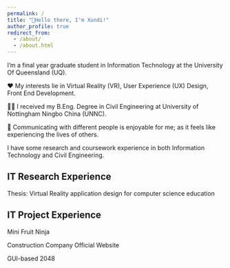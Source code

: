 ```yaml
---
permalink: /
title: "👏Hello there, I'm Xundi!"
author_profile: true
redirect_from: 
  - /about/
  - /about.html
---
```


I’m a final year graduate student in Information Technology at the University Of Queensland (UQ). 

❤️ My interests lie in Virtual Reality (VR), User Experience (UX) Design, Front End Development. 

👨‍🏭 I received my B.Eng. Degree in Civil Engineering at University of Nottingham Ningbo China (UNNC).

📧 Communicating with different people is enjoyable for me; as it feels like experiencing the lives of others.

I have some research and coursework experience in both Information Technology and Civil Engineering.

<!--
Master of Information Technology 
======
-->

IT Research Experience
------
Thesis: Virtual Reality application design for computer science education 

IT Project Experience
------
Mini Fruit Ninja

Construction Company Official Website

GUI-based 2048

<!--
Bachelor of Civil Engineering  
======
-->

<!-- Civil Research Experience
------
Mobility as a Service (MaaS)

Soil stabilization and numerical simulation

Fiber motar and reinforced concrete

Civil Project Experience
------
Building Information Modeling (BIM) Concrete Design 

Structural Steel Design 

Railway Bridge Design   -->


<!--
Section B
======
1. Register a GitHub account if you don't have one and confirm your e-mail (required!)
1. Fork [this repository](https://github.com/academicpages/academicpages.github.io) by clicking the "fork" button in the top right. 
1. Go to the repository's settings (rightmost item in the tabs that start with "Code", should be below "Unwatch"). Rename the repository "[your GitHub username].github.io", which will also be your website's URL.
1. Set site-wide configuration and create content & metadata (see below -- also see [this set of diffs](http://archive.is/3TPas) showing what files were changed to set up [an example site](https://getorg-testacct.github.io) for a user with the username "getorg-testacct")
1. Upload any files (like PDFs, .zip files, etc.) to the files/ directory. They will appear at https://[your GitHub username].github.io/files/example.pdf.  
1. Check status by going to the repository settings, in the "GitHub pages" section

Section B.1
------
The main configuration file for the site is in the base directory in [_config.yml](https://github.com/academicpages/academicpages.github.io/blob/master/_config.yml), which defines the content in the sidebars and other site-wide features. 

Section B.2
------
For site content, there is one markdown file for each type of content, which are stored in directories like _publications, _talks, _posts, _teaching, or _pages. For example, each talk is a markdown file in the [_talks directory](https://github.com/academicpages/academicpages.github.io/tree/master/_talks). 

Section B.2.1
-->